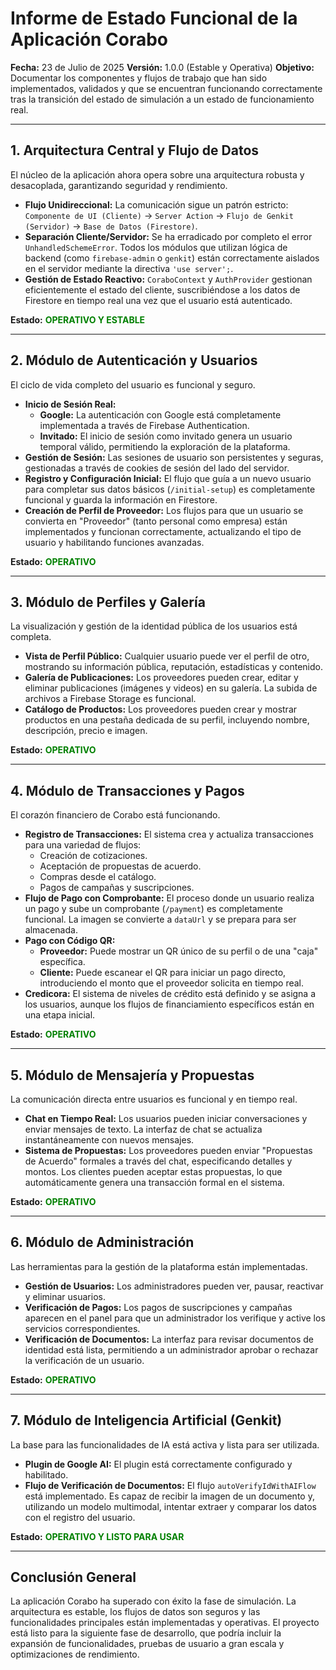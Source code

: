
# Informe de Estado Funcional de la Aplicación Corabo

**Fecha:** 23 de Julio de 2025
**Versión:** 1.0.0 (Estable y Operativa)
**Objetivo:** Documentar los componentes y flujos de trabajo que han sido implementados, validados y que se encuentran funcionando correctamente tras la transición del estado de simulación a un estado de funcionamiento real.

---

## 1. Arquitectura Central y Flujo de Datos

El núcleo de la aplicación ahora opera sobre una arquitectura robusta y desacoplada, garantizando seguridad y rendimiento.

-   **Flujo Unidireccional:** La comunicación sigue un patrón estricto: `Componente de UI (Cliente)` -> `Server Action` -> `Flujo de Genkit (Servidor)` -> `Base de Datos (Firestore)`.
-   **Separación Cliente/Servidor:** Se ha erradicado por completo el error `UnhandledSchemeError`. Todos los módulos que utilizan lógica de backend (como `firebase-admin` o `genkit`) están correctamente aislados en el servidor mediante la directiva `'use server';`.
-   **Gestión de Estado Reactivo:** `CoraboContext` y `AuthProvider` gestionan eficientemente el estado del cliente, suscribiéndose a los datos de Firestore en tiempo real una vez que el usuario está autenticado.

**Estado:** <span style="color:green;">**OPERATIVO Y ESTABLE**</span>

---

## 2. Módulo de Autenticación y Usuarios

El ciclo de vida completo del usuario es funcional y seguro.

-   **Inicio de Sesión Real:**
    -   **Google:** La autenticación con Google está completamente implementada a través de Firebase Authentication.
    -   **Invitado:** El inicio de sesión como invitado genera un usuario temporal válido, permitiendo la exploración de la plataforma.
-   **Gestión de Sesión:** Las sesiones de usuario son persistentes y seguras, gestionadas a través de cookies de sesión del lado del servidor.
-   **Registro y Configuración Inicial:** El flujo que guía a un nuevo usuario para completar sus datos básicos (`/initial-setup`) es completamente funcional y guarda la información en Firestore.
-   **Creación de Perfil de Proveedor:** Los flujos para que un usuario se convierta en "Proveedor" (tanto personal como empresa) están implementados y funcionan correctamente, actualizando el tipo de usuario y habilitando funciones avanzadas.

**Estado:** <span style="color:green;">**OPERATIVO**</span>

---

## 3. Módulo de Perfiles y Galería

La visualización y gestión de la identidad pública de los usuarios está completa.

-   **Vista de Perfil Público:** Cualquier usuario puede ver el perfil de otro, mostrando su información pública, reputación, estadísticas y contenido.
-   **Galería de Publicaciones:** Los proveedores pueden crear, editar y eliminar publicaciones (imágenes y videos) en su galería. La subida de archivos a Firebase Storage es funcional.
-   **Catálogo de Productos:** Los proveedores pueden crear y mostrar productos en una pestaña dedicada de su perfil, incluyendo nombre, descripción, precio e imagen.

**Estado:** <span style="color:green;">**OPERATIVO**</span>

---

## 4. Módulo de Transacciones y Pagos

El corazón financiero de Corabo está funcionando.

-   **Registro de Transacciones:** El sistema crea y actualiza transacciones para una variedad de flujos:
    -   Creación de cotizaciones.
    -   Aceptación de propuestas de acuerdo.
    -   Compras desde el catálogo.
    -   Pagos de campañas y suscripciones.
-   **Flujo de Pago con Comprobante:** El proceso donde un usuario realiza un pago y sube un comprobante (`/payment`) es completamente funcional. La imagen se convierte a `dataUrl` y se prepara para ser almacenada.
-   **Pago con Código QR:**
    -   **Proveedor:** Puede mostrar un QR único de su perfil o de una "caja" específica.
    -   **Cliente:** Puede escanear el QR para iniciar un pago directo, introduciendo el monto que el proveedor solicita en tiempo real.
-   **Credicora:** El sistema de niveles de crédito está definido y se asigna a los usuarios, aunque los flujos de financiamiento específicos están en una etapa inicial.

**Estado:** <span style="color:green;">**OPERATIVO**</span>

---

## 5. Módulo de Mensajería y Propuestas

La comunicación directa entre usuarios es funcional y en tiempo real.

-   **Chat en Tiempo Real:** Los usuarios pueden iniciar conversaciones y enviar mensajes de texto. La interfaz de chat se actualiza instantáneamente con nuevos mensajes.
-   **Sistema de Propuestas:** Los proveedores pueden enviar "Propuestas de Acuerdo" formales a través del chat, especificando detalles y montos. Los clientes pueden aceptar estas propuestas, lo que automáticamente genera una transacción formal en el sistema.

**Estado:** <span style="color:green;">**OPERATIVO**</span>

---

## 6. Módulo de Administración

Las herramientas para la gestión de la plataforma están implementadas.

-   **Gestión de Usuarios:** Los administradores pueden ver, pausar, reactivar y eliminar usuarios.
-   **Verificación de Pagos:** Los pagos de suscripciones y campañas aparecen en el panel para que un administrador los verifique y active los servicios correspondientes.
-   **Verificación de Documentos:** La interfaz para revisar documentos de identidad está lista, permitiendo a un administrador aprobar o rechazar la verificación de un usuario.

**Estado:** <span style="color:green;">**OPERATIVO**</span>

---

## 7. Módulo de Inteligencia Artificial (Genkit)

La base para las funcionalidades de IA está activa y lista para ser utilizada.

-   **Plugin de Google AI:** El plugin está correctamente configurado y habilitado.
-   **Flujo de Verificación de Documentos:** El flujo `autoVerifyIdWithAIFlow` está implementado. Es capaz de recibir la imagen de un documento y, utilizando un modelo multimodal, intentar extraer y comparar los datos con el registro del usuario.

**Estado:** <span style="color:green;">**OPERATIVO Y LISTO PARA USAR**</span>

---

## Conclusión General

La aplicación Corabo ha superado con éxito la fase de simulación. La arquitectura es estable, los flujos de datos son seguros y las funcionalidades principales están implementadas y operativas. El proyecto está listo para la siguiente fase de desarrollo, que podría incluir la expansión de funcionalidades, pruebas de usuario a gran escala y optimizaciones de rendimiento.
